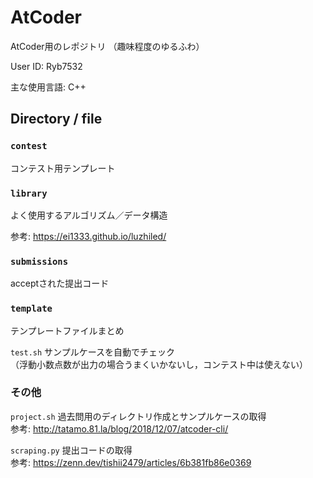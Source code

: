 # AtCoder

AtCoder用のレポジトリ
（趣味程度のゆるふわ）

User ID: Ryb7532

主な使用言語: C++

## Directory / file

### `contest`

コンテスト用テンプレート

### `library`

よく使用するアルゴリズム／データ構造

参考: https://ei1333.github.io/luzhiled/

### `submissions`

acceptされた提出コード

### `template`

テンプレートファイルまとめ  

`test.sh` サンプルケースを自動でチェック  
（浮動小数点数が出力の場合うまくいかないし，コンテスト中は使えない）

### その他
`project.sh` 過去問用のディレクトリ作成とサンプルケースの取得  
参考: http://tatamo.81.la/blog/2018/12/07/atcoder-cli/

`scraping.py` 提出コードの取得  
参考: https://zenn.dev/tishii2479/articles/6b381fb86e0369
